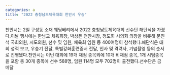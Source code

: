 ```yaml
---
categories: a
title: "2022 충청남도체육대회 천안시 우승"
---
```

천안시는 2일 구성동 소재 웨딩베리에서 2022 충청남도체육대회 선수단 해단식을 가졌다.이날 행사에는 한남교 체육회장, 박상돈 천안시장, 정도희 시의회 의장을 비롯해 문진석 국회의원, 시도의원, 선수 및 임원, 체육회 임원 등 400여명이 참석했다.해단식은 대회 성적 보고, 우승기 전달, 특별강화훈련증서 전달, 인사 및 격려사, 기념촬영 등의 순서로 진행됐다.천안시는 이번 대회에 19개 채점 종목외에 10개 비채점 종목, 1개 시범종목을 포함 총 30개 종목에 선수 588명, 임원 114명 모두 702명이 출전했다.선수단은 금메달